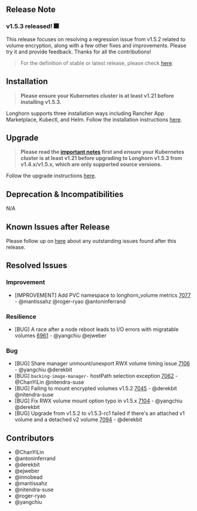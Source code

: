 ## Release Note

### **v1.5.3 released!** 🎆

This release focuses on resolving a regression issue from v1.5.2 related to volume encryption, along with a few other fixes and improvements. Please try it and provide feedback. Thanks for all the contributions!

> For the definition of stable or latest release, please check [here](https://github.com/longhorn/longhorn#releases).

## Installation

> **Please ensure your Kubernetes cluster is at least v1.21 before installing v1.5.3.**

Longhorn supports three installation ways including Rancher App Marketplace, Kubectl, and Helm. Follow the installation instructions [here](https://longhorn.io/docs/1.5.3/deploy/install/).

## Upgrade

> **Please read the [important notes](https://longhorn.io/docs/1.5.3/deploy/important-notes/) first and ensure your Kubernetes cluster is at least v1.21 before upgrading to Longhorn v1.5.3 from v1.4.x/v1.5.x, which are only supported source versions.**

Follow the upgrade instructions [here](https://longhorn.io/docs/1.5.3/deploy/upgrade/).

## Deprecation & Incompatibilities

N/A

## Known Issues after Release

Please follow up on [here](https://github.com/longhorn/longhorn/wiki/Outstanding-Known-Issues-of-Releases) about any outstanding issues found after this release.

## Resolved Issues

### Improvement
- [IMPROVEMENT] Add PVC namespace to longhorn_volume metrics [7077](https://github.com/longhorn/longhorn/issues/7077) - @mantissahz @roger-ryao @antoninferrand

### Resilience
- [BUG] A race after a node reboot leads to I/O errors with migratable volumes [6961](https://github.com/longhorn/longhorn/issues/6961) - @yangchiu @ejweber

### Bug
- [BUG] Share manager unmount/unexport RWX volume timing issue [7106](https://github.com/longhorn/longhorn/issues/7106) - @yangchiu @derekbit
- [BUG] `backing-image-manager-` hostPath selection exception [7062](https://github.com/longhorn/longhorn/issues/7062) - @ChanYiLin @nitendra-suse
- [BUG] Failing to mount encrypted volumes v1.5.2 [7045](https://github.com/longhorn/longhorn/issues/7045) - @derekbit @nitendra-suse
- [BUG] Fix RWX volume mount option typo in v1.5.x [7104](https://github.com/longhorn/longhorn/issues/7104) - @yangchiu @derekbit
- [BUG] Upgrade from v1.5.2 to v1.5.3-rc1 failed if there's an attached v1 volume and a detached v2 volume [7094](https://github.com/longhorn/longhorn/issues/7094) - @derekbit

## Contributors
- @ChanYiLin 
- @antoninferrand 
- @derekbit 
- @ejweber 
- @innobead 
- @mantissahz 
- @nitendra-suse 
- @roger-ryao 
- @yangchiu 
